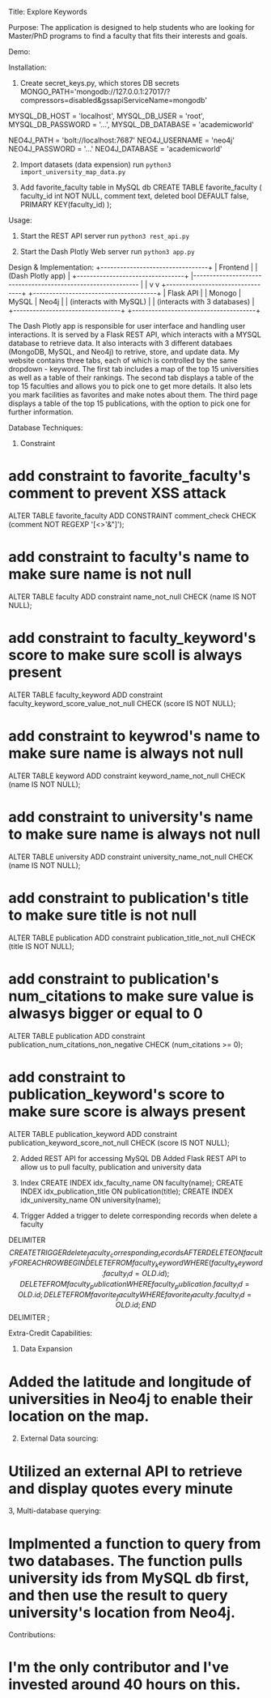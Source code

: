 Title: Explore Keywords

Purpose: The application is designed to help students who are looking for Master/PhD programs to find a faculty that fits their interests and goals.

Demo: 


Installation:

1. Create secret_keys.py, which stores DB secrets
MONGO_PATH='mongodb://127.0.0.1:27017/?compressors=disabled&gssapiServiceName=mongodb'

MYSQL_DB_HOST = 'localhost',
MYSQL_DB_USER = 'root',
MYSQL_DB_PASSWORD = '...',
MYSQL_DB_DATABASE = 'academicworld'

NEO4J_PATH = 'bolt://localhost:7687'
NEO4J_USERNAME = 'neo4j'
NEO4J_PASSWORD = '...'
NEO4J_DATABASE = 'academicworld'

2. Import datasets (data expension)
run `python3 import_university_map_data.py`

3. Add favorite_faculty table in MySQL db
CREATE TABLE favorite_faculty (
 	faculty_id int NOT NULL,
     comment text,
     deleted bool DEFAULT false,
     PRIMARY KEY(faculty_id)
  );

Usage:
1. Start the REST API server
run `python3 rest_api.py`

2. Start the Dash Plotly Web server
run `python3 app.py`

Design & Implementation:
+---------------------------------+
|             Frontend            |
|       (Dash Plotly app)         |
+---------------------------------+
              |-------------------------------------------------------------
              |                                                            |
              v                                                            v
+---------------------------------+                     +--------------------------------------+
|           Flask API             |                     |     Monogo | MySQL | Neo4j           |
|    (interacts with MySQL)       |                     |    (interacts with 3 databases)      |
+---------------------------------+                     +--------------------------------------+

The Dash Plotly app is responsible for user interface and handling user interactions. It is served by a Flask REST API, which interacts with a MYSQL database to retrieve data. It also interacts with 3 different databaes (MongoDB, MySQL, and Neo4j) to retrive, store, and update data.
My website contains three tabs, each of which is controlled by the same dropdown - keyword. The first tab includes a map of the top 15 universities as well as a table of their rankings. The second tab displays a table of the top 15 faculties and allows you to pick one to get more details. It also lets you mark facilities as favorites and make notes about them. The third page displays a table of the top 15 publications, with the option to pick one for further information.


Database Techniques:
1. Constraint
# add constraint to favorite_faculty's comment to prevent XSS attack
ALTER TABLE favorite_faculty ADD CONSTRAINT comment_check CHECK (comment NOT REGEXP '[<>\'\&"]');
# add constraint to faculty's name to make sure name is not null
ALTER TABLE faculty ADD constraint name_not_null CHECK (name IS NOT NULL);
# add constraint to faculty_keyword's score to make sure scoll is always present
ALTER TABLE faculty_keyword ADD constraint faculty_keyword_score_value_not_null CHECK (score IS NOT NULL);
# add constraint to keywrod's name to make sure name is always not null
ALTER TABLE keyword ADD constraint keyword_name_not_null CHECK (name IS NOT NULL);
# add constraint to university's name to make sure name is always not null
ALTER TABLE university ADD constraint university_name_not_null CHECK (name IS NOT NULL);
# add constraint to publication's title to make sure title is not null
ALTER TABLE publication ADD constraint publication_title_not_null CHECK (title IS NOT NULL);
# add constraint to publication's num_citations to make sure value is alwasys bigger or equal to 0
ALTER TABLE publication ADD constraint publication_num_citations_non_negative CHECK (num_citations >= 0);
# add constraint to publication_keyword's score to make sure score is always present
ALTER TABLE publication_keyword ADD constraint publication_keyword_score_not_null CHECK (score IS NOT NULL);

2. Added REST API for accessing MySQL DB
Added Flask REST API to allow us to pull faculty, publication and university data

3. Index
CREATE INDEX idx_faculty_name ON faculty(name);
CREATE INDEX idx_publication_title ON publication(title);
CREATE INDEX idx_university_name ON university(name);

4. Trigger
Added a trigger to delete corresponding records when delete a faculty

DELIMITER $$
CREATE TRIGGER delete_faculty_corresponding_records
AFTER DELETE ON faculty FOR EACH ROW
BEGIN
	DELETE FROM faculty_keyword 
		WHERE (faculty_keyword.faculty_id = OLD.id);
  DELETE FROM faculty_publication 
		WHERE faculty_publication.faculty_id = OLD.id;
  DELETE FROM favorite_faculty 
		WHERE favorite_faculty.faculty_id = OLD.id;
END$$
DELIMITER ;

Extra-Credit Capabilities:
1. Data Expansion
# Added the latitude and longitude of universities in Neo4j to enable their location on the map.

2. External Data sourcing:
# Utilized an external API to retrieve and display quotes every minute

3, Multi-database querying:
# Implmented a function to query from two databases. The function pulls university ids from MySQL db first, and then use the result to query university's location from Neo4j.

Contributions:
# I'm the only contributor and I've invested around 40 hours on this.
